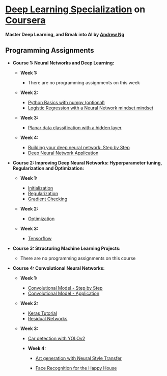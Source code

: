 # [Deep Learning Specialization](https://www.coursera.org/specializations/deep-learning) on [Coursera](https://www.coursera.org)

**Master Deep Learning, and Break into AI by [Andrew Ng](http://www.andrewng.org/)**

## Programming Assignments ##

- **Course 1: Neural Networks and Deep Learning:**

  - **Week 1:**

    - There are no programming assignments on this week

  - **Week 2:**

    - [Python Basics with numpy (optional)](https://github.com/phbraga/deep-learning-ai/tree/master/Neural%20Networks%20and%20Deep%20Learning/Week2-Optional-Python_Basics_With_Numpy_v3.ipynb)
    - [Logistic Regression with a Neural Network mindset mindset](https://github.com/phbraga/deep-learning-ai/tree/master/Neural%20Networks%20and%20Deep%20Learning/Week2-Logistic_Regression_with_a_Neural_Network_mindset_v5.ipynb)

  - **Week 3:**

    - [Planar data classification with a hidden layer](https://github.com/phbraga/deep-learning-ai/tree/master/Neural%20Networks%20and%20Deep%20Learning/Week3-Planar_data_classification_with_one_hidden_layer_v5.ipynb)

  - **Week 4:**

      * [Building your deep neural network: Step by Step](https://github.com/phbraga/deep-learning-ai/tree/master/Neural%20Networks%20and%20Deep%20Learning/Week4-Building_your_Deep_Neural_Network_Step_by_Step_v8.ipynb)
      - [Deep Neural Network Application](https://github.com/phbraga/deep-learning-ai/tree/master/Neural%20Networks%20and%20Deep%20Learning/Week4-Deep_Neural_Network_Application_v8.ipynb)

- **Course 2: Improving Deep Neural Networks: Hyperparameter tuning, Regularization and Optimization:**

  - **Week 1:**

    - [Initialization](https://github.com/phbraga/deep-learning-ai/tree/master/Improving%20Deep%20Neural%20Networks_Hyperparameter%20tuning%20-%20Regularization%20-%20Optimization/Week1-Initialization.ipynb)
    - [Regularization](https://github.com/phbraga/deep-learning-ai/tree/master/Improving%20Deep%20Neural%20Networks_Hyperparameter%20tuning%20-%20Regularization%20-%20Optimization/Week1-Regularization_v2.ipynb)
    - [Gradient Checking](https://github.com/phbraga/deep-learning-ai/tree/master/Improving%20Deep%20Neural%20Networks_Hyperparameter%20tuning%20-%20Regularization%20-%20Optimization/Week1-Gradient_Checking_v1.ipynb)

  - **Week 2:**

    - [Optimization](https://github.com/phbraga/deep-learning-ai/tree/master/Improving%20Deep%20Neural%20Networks_Hyperparameter%20tuning%20-%20Regularization%20-%20Optimization/Week2-Optimization_methods.ipynb)

  - **Week 3:**

    - [Tensorflow](https://github.com/phbraga/deep-learning-ai/tree/master/Improving%20Deep%20Neural%20Networks_Hyperparameter%20tuning%20-%20Regularization%20-%20Optimization/Week3-Tensorflow_Tutorial.ipynb)

- **Course 3: Structuring Machine Learning Projects:**

  - There are no programming assignments on this course

- **Course 4: Convolutional Neural Networks:**

  - **Week 1:**

    - [Convolutional Model - Step by Step](https://github.com/phbraga/deep-learning-ai/tree/master/Convolutional%20Neural%20Networks/Week1-Convolution_model-Step_by_Step-v2.ipynb)
    - [Convolutional Model - Application](https://github.com/phbraga/deep-learning-ai/tree/master/Convolutional%20Neural%20Networks/Week1-Convolution_model-Application-v1.ipynb)

  - **Week 2:**

    - [Keras Tutorial](https://github.com/phbraga/deep-learning-ai/tree/master/Convolutional%20Neural%20Networks/Week2-Keras_Tutorial-Happy_House-v2.ipynb)
    - [Residual Networks](https://github.com/phbraga/deep-learning-ai/tree/master/Convolutional%20Neural%20Networks/Week2-Residual_Networks-v2.ipynb)

  - **Week 3:**

    - [Car detection with YOLOv2](https://github.com/phbraga/deep-learning-ai/tree/master/Convolutional%20Neural%20Networks/Week3-Autonomous_driving_application-Car_detection-v3.ipynb)


    - **Week 4:**

      - [Art generation with Neural Style Transfer](https://github.com/phbraga/deep-learning-ai/tree/master/Convolutional%20Neural%20Networks/Week4-Art_Generation_with_Neural_Style_Transfer-v2.ipynb)

      - [Face Recognition for the Happy House](https://github.com/phbraga/deep-learning-ai/tree/master/Convolutional%20Neural%20Networks/Week4-Face_Recognition_for_the_Happy_House-v3.ipynb)
